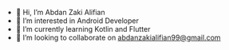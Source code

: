 - 👋 Hi, I’m Abdan Zaki Alifian
- 👀 I’m interested in Android Developer
- 🌱 I’m currently learning Kotlin and Flutter
- 💞️ I’m looking to collaborate on abdanzakialifian99@gmail.com
